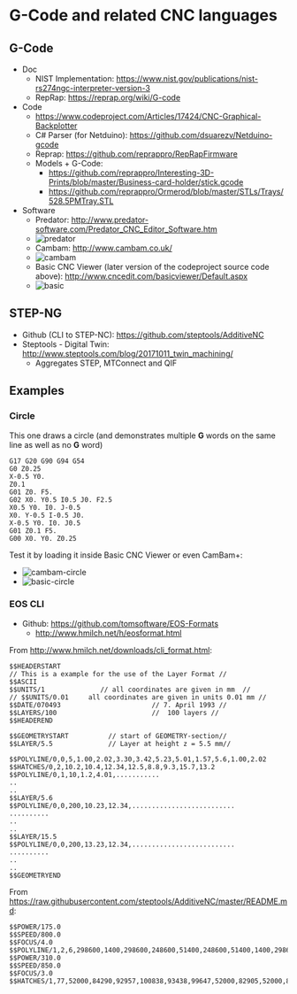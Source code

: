 # G-Code and related CNC languages

## G-Code

* Doc
  * NIST Implementation: <https://www.nist.gov/publications/nist-rs274ngc-interpreter-version-3>
  * RepRap: <https://reprap.org/wiki/G-code>
* Code
  * <https://www.codeproject.com/Articles/17424/CNC-Graphical-Backplotter>
  * C# Parser (for Netduino): <https://github.com/dsuarezv/Netduino-gcode>
  * Reprap: <https://github.com/reprappro/RepRapFirmware>
  * Models + G-Code:
    * <https://github.com/reprappro/Interesting-3D-Prints/blob/master/Business-card-holder/stick.gcode>
    * <https://github.com/reprappro/Ormerod/blob/master/STLs/Trays/528.5PMTray.STL>
* Software
  * Predator: <http://www.predator-software.com/Predator_CNC_Editor_Software.htm>
  * ![predator](http://www.predator-software.com/images/software/cnc_editor/predator_cnc_editor_with_icon.png "Screenshot")
  * Cambam: <http://www.cambam.co.uk/>
  * ![cambam](http://www.cambam.co.uk/screenshots/img/timing-pulley.png "Screenshot")
  * Basic CNC Viewer (later version of the codeproject source code above): <http://www.cncedit.com/basicviewer/Default.aspx>
  * ![basic](http://www.cncedit.com/basicviewer/Images/ViewerSample.png "Screenshot")

## STEP-NG

* Github (CLI to STEP-NC): <https://github.com/steptools/AdditiveNC>
* Steptools - Digital Twin: <http://www.steptools.com/blog/20171011_twin_machining/>
  * Aggregates STEP, MTConnect and QIF

## Examples

### Circle

This one draws a circle (and demonstrates multiple **G** words on the same line as well as no **G** word)

```gcode
G17 G20 G90 G94 G54
G0 Z0.25
X-0.5 Y0.
Z0.1
G01 Z0. F5.
G02 X0. Y0.5 I0.5 J0. F2.5
X0.5 Y0. I0. J-0.5
X0. Y-0.5 I-0.5 J0.
X-0.5 Y0. I0. J0.5
G01 Z0.1 F5.
G00 X0. Y0. Z0.25
```

Test it by loading it inside Basic CNC Viewer or even CamBam+:

* ![cambam-circle](/images/cambam-circle.png "circle")
* ![basic-circle](/images/basic-circle.png "circle")

### EOS CLI

* Github: <https://github.com/tomsoftware/EOS-Formats>
  * <http://www.hmilch.net/h/eosformat.html>

From <http://www.hmilch.net/downloads/cli_format.html>:

```CLI
$$HEADERSTART
// This is a example for the use of the Layer Format //
$$ASCII
$$UNITS/1              // all coordinates are given in mm  //
// $$UNITS/0.01     all coordinates are given in units 0.01 mm //
$$DATE/070493                       // 7. April 1993 //
$$LAYERS/100                        //  100 layers //
$$HEADEREND

$$GEOMETRYSTART          // start of GEOMETRY-section//
$$LAYER/5.5              // Layer at height z = 5.5 mm//

$$POLYLINE/0,0,5,1.00,2.02,3.30,3.42,5.23,5.01,1.57,5.6,1.00,2.02
$$HATCHES/0,2,10.2,10.4,12.34,12.5,8.8,9.3,15.7,13.2
$$POLYLINE/0,1,10,1.2,4.01,...........
..
..
$$LAYER/5.6
$$POLYLINE/0,0,200,10.23,12.34,..........................
..........
..
..
$$LAYER/15.5
$$POLYLINE/0,0,200,13.23,12.34,..........................
..........
..
..
$$GEOMETRYEND
```

From <https://raw.githubusercontent.com/steptools/AdditiveNC/master/README.md>:

```CLI
$$POWER/175.0
$$SPEED/800.0
$$FOCUS/4.0
$$POLYLINE/1,2,6,298600,1400,298600,248600,51400,248600,51400,1400,298600,1400,298600,50840
$$POWER/310.0
$$SPEED/850.0
$$FOCUS/3.0
$$HATCHES/1,77,52000,84290,92957,100838,93438,99647,52000,82905,52000,81520,93919,98456,94400,97266,52000,80135,52000,78749,94881,96075,95363,94884,52000,77364,52000,75979,95844,93693,96325,92502,52000,74594,52000,73209,96806,91311,97287,90121,52000,71823,52000,70438,97768,88930,98249,87739,52000,69053,52000,67668,98730,86548,99212,85357,52000,66283,52000,64897,99693,84167,100174,82976,52000,63512,52000,62127,100655,81785,101136,80594,52000,60742,52000,59357,101617,79403,102098,78212,52000,57971,52000,56586,102579,77022,103061,75831,52000,55201,52000,53816,103542,74640,104023,73449,52000,52431,52000,51045,104504,72258,104985,71068,52000,49660,52000,48275,105466,69877,105947,68686,52000,46890,52000,45505,106428,67495,106909,66304,52000,44119,52000,42734,107391,65113,107872,63923,52000,41349,52000,39964,108353,62732,108834,61541,52000,38579,52000,37193,109315,60350,109796,59159,52000,35808,52000,34423,110277,57969,110758,56778,52000,33038,52000,31653,111240,55587,111721,54396,52000,30267,52000,28882,112202,53205,112683,52014,52000,27497,52000,26112,113164,50824,113645,49633,52000,24727,52000,23341,114126,48442,114607,47251,52000,21956,52000,20571,115089,46060,115570,44870,52000,19186,52000,17801,116051,43679,116532,42488,52000,16415,52000,15030,117013,41297,117494,40106,52000,13645,52000,12260,117975,38915,118456,37725,52000,10874,52000,9489,118938,36534,119419,35343,52000,8104,52000,6719,119900,34152,120381,32961,52000,5334,52000,3948,120862,31771,121343,30580,52000,2563,54034,2000,121824,29389,122305,28198,57463,2000,60891,2000,122787,27007,123268,25816,64320,2000,67748,2000,123749,24626,124230,23435,71177,2000,74605,2000,124711,22244,125192,21053,78034,2000,81462,2000,125673,19862,126154,18672,84891,2000,88319,2000,126635,17481,127117,16290,91748,2000,95176,2000,127598,15099,128079,13908,98605,2000,102033,2000,128560,12717,129041,11527,105462,2000,108890,2000,129522,10336
```